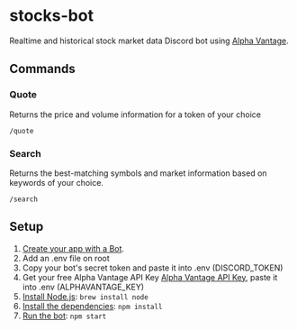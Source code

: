 # stocks-bot
Realtime and historical stock market data Discord bot using [Alpha Vantage](https://www.alphavantage.co/).

## Commands
### Quote
Returns the price and volume information for a token of your choice

`/quote`

### Search

Returns the best-matching symbols and market information based on keywords of your choice.

`/search`

## Setup
1. [Create your app with a Bot](https://discordapp.com/developers/applications/me).
2. Add an .env file on root
3. Copy your bot's secret token and paste it into .env (DISCORD_TOKEN)
4. Get your free Alpha Vantage API Key [Alpha Vantage API Key](https://www.alphavantage.co/support/#api-key), paste it into .env (ALPHAVANTAGE_KEY)
5. [Install Node.js](https://nodejs.org/en/download): `brew install node`
6. [Install the dependencies](./package.json): `npm install`
7. [Run the bot](./index.js): `npm start`
